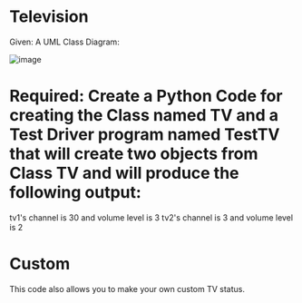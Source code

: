 # Television
Given: A UML Class Diagram:

![image](https://github.com/hontiverome/tv-oop/assets/129578499/cfc45a15-b888-4750-a704-05dc7e662466)
# Required: Create a Python Code for creating the Class named TV and a Test Driver program named TestTV that will create two objects from Class TV and will produce the following output:
tv1's channel is 30 and volume level is 3
tv2's channel is 3 and volume level is 2

# Custom
This code also allows you to make your own custom TV status.
